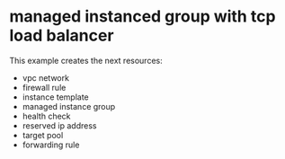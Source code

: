 # managed instanced group with tcp load balancer

This example creates the next resources:

- vpc network
- firewall rule
- instance template
- managed instance group
- health check
- reserved ip address
- target pool
- forwarding rule